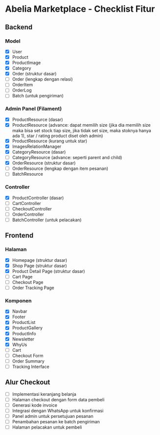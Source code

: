 # Abelia Marketplace - Checklist Fitur

## Backend

### Model
- [x] User
- [x] Product
- [x] ProductImage
- [x] Category
- [x] Order (struktur dasar)
- [ ] Order (lengkap dengan relasi)
- [ ] OrderItem
- [ ] OrderLog
- [ ] Batch (untuk pengiriman)

### Admin Panel (Filament)
- [x] ProductResource (dasar)
- [x] ProductResource (advance: dapat memilih size (jika dia memilih size maka bisa set stock tiap size, jika tidak set size, maka stoknya hanya ada 1), star / rating product diset oleh admin)
- [x] ProductResource (kurang untuk star)
- [x] ImagesRelationManager
- [x] CategoryResource (dasar)
- [ ] CategoryResource (advance: seperti parent and child)
- [x] OrderResource (struktur dasar)
- [ ] OrderResource (lengkap dengan item pesanan)
- [ ] BatchResource

### Controller
- [x] ProductController (dasar)
- [ ] CartController
- [ ] CheckoutController
- [ ] OrderController
- [ ] BatchController (untuk pelacakan)

## Frontend

### Halaman
- [x] Homepage (struktur dasar)
- [x] Shop Page (struktur dasar)
- [x] Product Detail Page (struktur dasar)
- [ ] Cart Page
- [ ] Checkout Page
- [ ] Order Tracking Page

### Komponen
- [x] Navbar
- [x] Footer
- [x] ProductList
- [x] ProductGallery
- [x] ProductInfo
- [x] Newsletter
- [x] WhyUs
- [ ] Cart
- [ ] Checkout Form
- [ ] Order Summary
- [ ] Tracking Interface

## Alur Checkout
- [ ] Implementasi keranjang belanja
- [ ] Halaman checkout dengan form data pembeli
- [ ] Generasi kode invoice
- [ ] Integrasi dengan WhatsApp untuk konfirmasi
- [ ] Panel admin untuk persetujuan pesanan
- [ ] Penambahan pesanan ke batch pengiriman
- [ ] Halaman pelacakan untuk pembeli